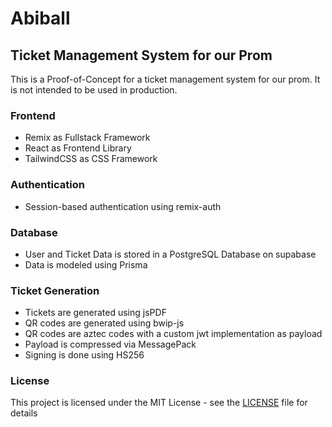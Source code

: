 # Abiball

## Ticket Management System for our Prom

This is a Proof-of-Concept for a ticket management system for our prom. It is not intended to be used in production.

### Frontend

- Remix as Fullstack Framework
- React as Frontend Library
- TailwindCSS as CSS Framework

### Authentication

- Session-based authentication using remix-auth

### Database

- User and Ticket Data is stored in a PostgreSQL Database on supabase
- Data is modeled using Prisma

### Ticket Generation

- Tickets are generated using jsPDF
- QR codes are generated using bwip-js
- QR codes are aztec codes with a custom jwt implementation as payload
- Payload is compressed via MessagePack
- Signing is done using HS256

### License

This project is licensed under the MIT License - see the [LICENSE](LICENSE) file for details
